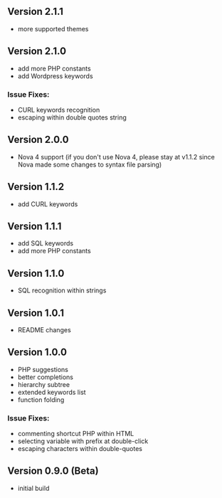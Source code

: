 ## Version 2.1.1

- more supported themes

## Version 2.1.0

- add more PHP constants
- add Wordpress keywords

### Issue Fixes:

- CURL keywords recognition
- escaping within double quotes string

## Version 2.0.0

- Nova 4 support 
(if you don't use Nova 4, please stay at v1.1.2 since Nova made some changes to syntax file parsing)

## Version 1.1.2

- add CURL keywords

## Version 1.1.1

- add SQL keywords
- add more PHP constants

## Version 1.1.0

- SQL recognition within strings

## Version 1.0.1

- README changes

## Version 1.0.0 

- PHP suggestions
- better completions
- hierarchy subtree
- extended keywords list
- function folding

### Issue Fixes:

- commenting shortcut PHP within HTML 
- selecting variable with prefix at double-click
- escaping characters within double-quotes

## Version 0.9.0 (Beta)

- initial build